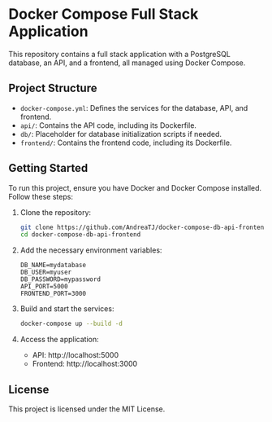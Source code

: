 # Docker Compose Full Stack Application

This repository contains a full stack application with a PostgreSQL database, an API, and a frontend, all managed using Docker Compose.

## Project Structure

- `docker-compose.yml`: Defines the services for the database, API, and frontend.
- `api/`: Contains the API code, including its Dockerfile.
- `db/`: Placeholder for database initialization scripts if needed.
- `frontend/`: Contains the frontend code, including its Dockerfile.

## Getting Started

To run this project, ensure you have Docker and Docker Compose installed. Follow these steps:

1. Clone the repository:
    
    ```bash
    git clone https://github.com/AndreaTJ/docker-compose-db-api-frontend.git
    cd docker-compose-db-api-frontend
    ```

2. Add the necessary environment variables:
   
    ```env
    DB_NAME=mydatabase
    DB_USER=myuser
    DB_PASSWORD=mypassword
    API_PORT=5000
    FRONTEND_PORT=3000
    ```

3. Build and start the services:
   
    ```bash
    docker-compose up --build -d
    ```

4. Access the application:
    - API: http://localhost:5000
    - Frontend: http://localhost:3000


## License

This project is licensed under the MIT License.

